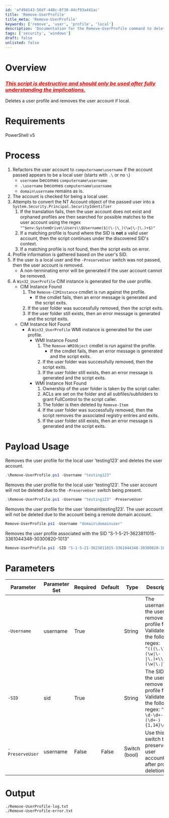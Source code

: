 ```yaml
---
id: 'af494143-56df-448c-8f30-44cf93a441ac'
title: 'Remove-UserProfile'
title_meta: 'Remove-UserProfile'
keywords: ['remove', 'user', 'profile', 'local']
description: 'Documentation for the Remove-UserProfile command to delete a user profile and remove the user account if local.'
tags: ['security', 'windows']
draft: false
unlisted: false
---
```


# Overview

### <span style="color: red; text-decoration: underline;">***This script is destructive and should only be used after fully understanding the implications.***</span>

Deletes a user profile and removes the user account if local.

# Requirements
PowerShell v5

# Process
1. Refactors the user account to `computername\username` if the account passed appears to be a local user (starts with `.\` or no `\`)
    - `username` becomes `computername\username`
    - `.\username` becomes `computername\username`
    - `domain\username` remains as is.
2. The account is checked for being a local user.
3. Attempts to convert the NT Account object of the passed user into a `System.Security.Principal.SecurityIdentifier`
    1. If the translation fails, then the user account does not exist and orphaned profiles are then searched for possible matches to the user account using the regex `"^$env:SystemDrive\\Users\\$Username($|(\-|\_)(\w|\-|\.)+$)"`
    2. If a matching profile is found where the SID is **not** a valid user account, then the script continues under the discovered SID's context.
    3. If a matching profile is not found, then the script exits on error.
4. Profile information is gathered based on the user's SID.
5. If the user is a local user and the `-PreserveUser` switch was not passed, then the user account is removed.
    - A non-terminating error will be generated if the user account cannot be removed.
6. A `Win32_UserProfile` CIM instance is generated for the user profile.
    - CIM Instance Found
        1. The `Remove-CIMInstance` cmdlet is run against the profile.
            - If the cmdlet fails, then an error message is generated and the script exits.
        2. If the user folder was successfully removed, then the script exits.
        3. If the user folder still exists, then an error message is generated and the script exits.
    - CIM Instance Not Found
        - A `Win32_UserProfile` WMI instance is generated for the user profile.
            - WMI Instance Found
                 1. The `Remove-WMIObject` cmdlet is run against the profile.
                    - If the cmdlet fails, then an error message is generated and the script exits.
                2. If the user folder was successfully removed, then the script exits.
                3. If the user folder still exists, then an error message is generated and the script exits.
            - WMI Instance Not Found
                1. Ownership of the user folder is taken by the script caller.
                2. ACLs are set on the folder and all subfiles/subfolders to grant FullControl to the script caller.
                3. The folder is then deleted by `Remove-Item`
                2. If the user folder was successfully removed, then the script removes the associated registry entries and exits.
                3. If the user folder still exists, then an error message is generated and the script exits.


# Payload Usage
Removes the user profile for the local user 'testing123' and deletes the user account.
```powershell
.\Remove-UserProfile.ps1 -Username "testing123"
```

Removes the user profile for the local user 'testing123'. The user account will not be deleted due to the `-PreserveUser` switch being present.
```powershell
.\Remove-UserProfile.ps1 -Username "testing123" -PreserveUser
```

Removes the user profile for the user 'domain\testing123'. The user account will not be deleted due to the account being a remote domain account.
```powershell
Remove-UserProfile.ps1 -Username "domain\domainuser"
```

Removes the user profile associated with the SID "S-1-5-21-3623811015-3361044348-30300820-1013"
```powershell
Remove-UserProfile.ps1 -SID "S-1-5-21-3623811015-3361044348-30300820-1013"
```

# Parameters
| Parameter         | Parameter Set | Required  | Default   | Type          | Description                               |
| ----------------- | ------------- | --------- | --------- | ---------     | ----------------------------------------- |
| `-Username`       | username      | True      |           | String        | The username of the user to remove the profile for. Validated by the following regex: `^(((\.\\)\|(\w\|\-\|\.)+\\)\|)(\w\|\.\|\-)+$` |
| `-SID`            | sid           | True      |           | String        | The SID of the user to remove the profile for. Validated by the following regex: `^S-\d-\d+-(\d+-){1,14}\d+$` |
| `-PreserveUser`   | username      | False     | False     | Switch (bool) | Use this switch to preserve the user account after profile deletion. |

# Output
    ./Remove-UserProfile-log.txt
    ./Remove-UserProfile-error.txt
